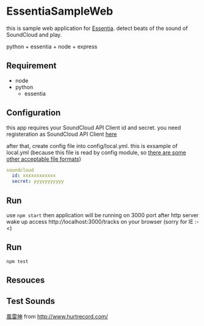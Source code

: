 # EssentiaSampleWeb
this is sample web application for [Essentia](https://github.com/MTG/essentia).
detect beats of the sound of SoundCloud and play.

python + essentia + node + express


Requirement
---------------------------------------
- node
- python
    - essentia


Configuration
---------------------------------------
this app requires your SoundCloud API Client id and secret.
you need registeration as SoundCloud API Client [here](http://soundcloud.com/you/apps/new)

after that, create config file into config/local.yml.
this is exsample of local.yml (because this file is read by config module, so [there are some other acceptable file formats](https://github.com/lorenwest/node-config/wiki/Configuration-Files))

```yml
soundcloud
  id: xxxxxxxxxxxx
  secret: yyyyyyyyyyy
```



Run
---------------------------------------
use ```npm start``` then application will be running on 3000 port
after http server wake up access http://localhost:3000/tracks on your browser (sorry for IE :-<)


Run
---------------------------------------
```npm test```


Resouces
----------------------------------------

## Test Sounds
[風雷神](http://www.hurtrecord.com/bgm/17/fooraijin.html) from http://www.hurtrecord.com/
